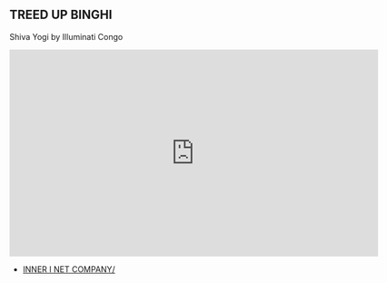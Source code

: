 ## TREED UP BINGHI

Shiva Yogi by Illuminati Congo

<iframe width="649" height="365" src="https://www.youtube.com/embed/ymVRPt9SZ_A" frameborder="0" allow="accelerometer; autoplay; clipboard-write; encrypted-media; gyroscope; picture-in-picture" allowfullscreen></iframe>


- [INNER I NET COMPANY/](https://innerinet.carrd.co/)
